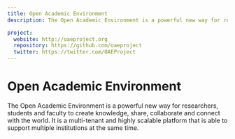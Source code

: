```yaml
---
title: Open Academic Environment
description: The Open Academic Environment is a powerful new way for researchers, students and faculty to create knowledge, share, collaborate and connect with the world. It is a multi-tenant and highly scalable platform that is able to support multiple institutions at the same time.

project:
  website: http://oaeproject.org
  repository: https://github.com/oaeproject
  twitter: https://twitter.com/OAEProject
---
```


# Open Academic Environment

The Open Academic Environment is a powerful new way for researchers, students and faculty to create knowledge, share, collaborate and connect with the world. It is a multi-tenant and highly scalable platform that is able to support multiple institutions at the same time.
